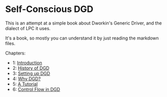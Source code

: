 # Self-Conscious DGD

This is an attempt at a simple book about Dworkin's Generic Driver, and the dialect of LPC it uses.

It's a book, so mostly you can understand it by just reading the markdown files.

Chapters:

* 1: [Introduction](1_Introduction.md)
* 2: [History of DGD](2_History.md)
* 3: [Setting up DGD](3_SettingUpDGD.md)
* 4: [Why DGD?](4_WhyDGD.md)
* 5: [A Tutorial](5_Tutorial.md)
* 6: [Control Flow in DGD](6_ControlFlow.md)
